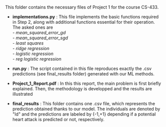 This folder contains the necessary files of Project 1 for the course CS-433.
- **implementations.py** : This file implements the basic functions required in Step 2, along with additional functions essential for their operation. The asked ones are<br>
                        - *mean_squared_error_gd*<br>
                        - *mean_squared_error_sgd*<br>
                        - *least squares*<br>
                        - *ridge regression*<br>
                        - *logistic regression*<br>
                        - *reg logistic regression*

- **run.py** : The script contained in this file reproduces exactly the .csv predictions (see final_results folder) generated with our ML methods.
- **Project_1_Report.pdf** : In this this report, the main problem is first briefly explained. Then, the methodology is developped and the results are illustrated
- **final_results** : This folder contains one .csv file, which represents the prediction obtained thanks to our model. The individuals are denoted by "Id" and the predictions are labeled by {-1,+1} depending if a potential heart attack is predicted or not, respectively.
